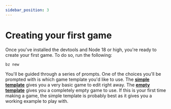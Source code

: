 ```yaml
---
sidebar_position: 3
---
```


# Creating your first game

Once you've installed the devtools and Node 18 or high, you're ready to create your first game. To do so, run the following:

```console
bz new
```

You'll be guided through a series of prompts. One of the choices you'll be prompted with is which game template you'd like to use. The **[simple template](https://github.com/boardzilla/boardzilla-starter-game)** gives you a very basic game to edit right away. The **[empty template](https://github.com/boardzilla/boardzilla-empty-game)** gives you a completely empty game to use. If this is your first time making a game, the simple template is probably best as it gives you a working example to play with.
